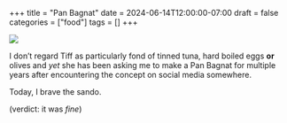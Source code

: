 +++
title = "Pan Bagnat"
date = 2024-06-14T12:00:00-07:00
draft = false
categories = ["food"]
tags = []
+++

![](./bagnat.png)

I don’t regard Tiff as particularly fond of tinned tuna, hard boiled eggs **or** olives and _yet_ she has been asking me to make a Pan Bagnat for multiple years after encountering the concept on social media somewhere.

Today, I brave the sando.

(verdict: it was _fine_)